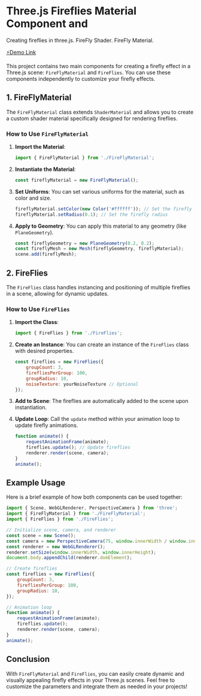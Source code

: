 # Three.js Fireflies Material Component and 
Creating fireflies in three.js. FireFly Shader. FireFly Material.

[⚡️Demo Link](https://fireflies-demo.vercel.app/) 

This project contains two main components for creating a firefly effect in a Three.js scene: `FireFlyMaterial` and `FireFlies`. You can use these components independently to customize your firefly effects.

## 1. FireFlyMaterial

The `FireFlyMaterial` class extends `ShaderMaterial` and allows you to create a custom shader material specifically designed for rendering fireflies.

### How to Use `FireFlyMaterial`

1. **Import the Material**:
   ```javascript
   import { FireFlyMaterial } from './FireFlyMaterial';
   ```

2. **Instantiate the Material**:
   ```javascript
   const fireflyMaterial = new FireFlyMaterial();
   ```

3. **Set Uniforms**:
   You can set various uniforms for the material, such as color and size.
   ```javascript
   fireflyMaterial.setColor(new Color('#ffffff')); // Set the firefly color
   fireflyMaterial.setRadius(0.1); // Set the firefly radius
   ```

4. **Apply to Geometry**:
   You can apply this material to any geometry (like `PlaneGeometry`).
   ```javascript
   const fireflyGeometry = new PlaneGeometry(0.2, 0.2);
   const fireflyMesh = new Mesh(fireflyGeometry, fireflyMaterial);
   scene.add(fireflyMesh);
   ```

## 2. FireFlies

The `FireFlies` class handles instancing and positioning of multiple fireflies in a scene, allowing for dynamic updates.

### How to Use `FireFlies`

1. **Import the Class**:
   ```javascript
   import { FireFlies } from './FireFlies';
   ```

2. **Create an Instance**:
   You can create an instance of the `FireFlies` class with desired properties.
   ```javascript
   const fireflies = new FireFlies({
       groupCount: 3,
       firefliesPerGroup: 100,
       groupRadius: 10,
       noiseTexture: yourNoiseTexture // Optional
   });
   ```

3. **Add to Scene**:
   The fireflies are automatically added to the scene upon instantiation.

4. **Update Loop**:
   Call the `update` method within your animation loop to update firefly animations.
   ```javascript
   function animate() {
       requestAnimationFrame(animate);
       fireflies.update(); // Update fireflies
       renderer.render(scene, camera);
   }
   animate();
   ```

## Example Usage

Here is a brief example of how both components can be used together:

```javascript
import { Scene, WebGLRenderer, PerspectiveCamera } from 'three';
import { FireFlyMaterial } from './FireFlyMaterial';
import { FireFlies } from './FireFlies';

// Initialize scene, camera, and renderer
const scene = new Scene();
const camera = new PerspectiveCamera(75, window.innerWidth / window.innerHeight, 0.1, 1000);
const renderer = new WebGLRenderer();
renderer.setSize(window.innerWidth, window.innerHeight);
document.body.appendChild(renderer.domElement);

// Create fireflies
const fireflies = new FireFlies({
    groupCount: 3,
    firefliesPerGroup: 100,
    groupRadius: 10,
});

// Animation loop
function animate() {
    requestAnimationFrame(animate);
    fireflies.update();
    renderer.render(scene, camera);
}
animate();
```

## Conclusion

With `FireFlyMaterial` and `FireFlies`, you can easily create dynamic and visually appealing firefly effects in your Three.js scenes. Feel free to customize the parameters and integrate them as needed in your projects!

